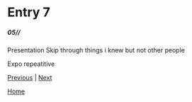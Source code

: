 # Entry 7
##### 05//


Presentation
Skip through things i knew but not other people

Expo
repeatitive

[Previous](entry06.md) | [Next](entry08.md)

[Home](../README.md)
